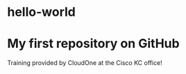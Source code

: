 # hello-world
My first repository on GitHub
===
Training provided by CloudOne
at the Cisco KC office!

